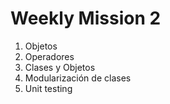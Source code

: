 # Weekly Mission 2

1. Objetos
2. Operadores
3. Clases y Objetos
4. Modularización de clases
5. Unit testing